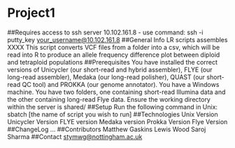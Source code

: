 # Project1
##Requires access to ssh server 10.102.161.8 - use command: ssh -i putty_key your_username@10.102.161.8
##General Info
LR scripts assembles XXXX
This script converts VCF files from a folder into a csv, which will be read into R to produce an allele frequency difference plot
between diploid and tetraploid populations
##Prerequisites
You have installed the correct versions of Unicycler (our short-read and hybrid assembler), FLYE (our long-read assembler), Medaka (our long-read polisher), QUAST (our short-read QC tool) and PROKKA (our genome annotator).
You have a Windows machine.
You have two folders, one containing short-read Illumina data and the other containing long-read Flye data.
Ensure the working directory within the server is shared/
##Setup
Run the following command in Unix: sbatch [the name of script you wish to run]
##Technologies
Unix Version
Unicycler Version
FLYE version
Medaka version
Prokka Version
Flye Version
##ChangeLog
...
##Contributors
Matthew Gaskins
Lewis Wood
Saroj Sharma
##Contact
stymwg@nottingham.ac.uk
